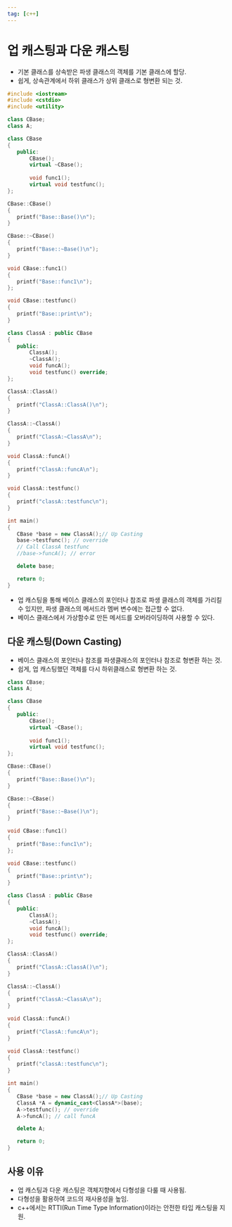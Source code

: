 ```yaml
---
tag: [c++]
---
```


# 업 캐스팅과 다운 캐스팅

 - 기본 클래스를 상속받은 파생 클래스의 객체를 기본 클래스에 할당.
 - 쉽게, 상속관계에서 하위 클래스가 상위 클래스로 형변환 되는 것.

 ```C++
#include <iostream>
#include <cstdio>
#include <utility>

class CBase;
class A;

class CBase
{
    public:
        CBase();
        virtual ~CBase();
        
        void func1();
        virtual void testfunc();
};

CBase::CBase()
{
    printf("Base::Base()\n");
}

CBase::~CBase()
{
    printf("Base::~Base()\n");
}

void CBase::func1()
{
    printf("Base::func1\n");
};

void CBase::testfunc()
{
    printf("Base::print\n");
}

class ClassA : public CBase
{
    public:
        ClassA();
        ~ClassA();
        void funcA();
        void testfunc() override; 
};

ClassA::ClassA()
{
    printf("ClassA::ClassA()\n");
}

ClassA::~ClassA()
{
    printf("ClassA:~ClassA\n");
}

void ClassA::funcA()
{
    printf("ClassA::funcA\n");
}

void ClassA::testfunc()
{
    printf("classA::testfunc\n");
}

int main()
{
    CBase *base = new ClassA();// Up Casting
    base->testfunc(); // override 
    // Call ClassA testfunc
    //base->funcA(); // error

    delete base;

    return 0;
}
```
 - 업 캐스팅을 통해 베이스 클래스의 포인터나 참조로 파생 클래스의 객체를 가리킬 수 있지만, 파생 클래스의 메서드라 멤버 변수에는 접근할 수 없다.
 - 베이스 클래스에서 가상함수로 만든 메서드를 오버라이딩하여 사용할 수 있다.

## 다운 캐스팅(Down Casting)
 - 베이스 클래스의 포인터나 참조를 파생클래스의 포인터나 참조로 형변환 하는 것.
 - 쉽게, 업 캐스팅했던 객체를 다시 하위클래스로 형변환 하는 것.
 
 ```C++
class CBase;
class A;

class CBase
{
    public:
        CBase();
        virtual ~CBase();
        
        void func1();
        virtual void testfunc();
};

CBase::CBase()
{
    printf("Base::Base()\n");
}

CBase::~CBase()
{
    printf("Base::~Base()\n");
}

void CBase::func1()
{
    printf("Base::func1\n");
};

void CBase::testfunc()
{
    printf("Base::print\n");
}

class ClassA : public CBase
{
    public:
        ClassA();
        ~ClassA();
        void funcA();
        void testfunc() override; 
};

ClassA::ClassA()
{
    printf("ClassA::ClassA()\n");
}

ClassA::~ClassA()
{
    printf("ClassA:~ClassA\n");
}

void ClassA::funcA()
{
    printf("ClassA::funcA\n");
}

void ClassA::testfunc()
{
    printf("classA::testfunc\n");
}

int main()
{
    CBase *base = new ClassA();// Up Casting
    ClassA *A = dynamic_cast<ClassA*>(base);
    A->testfunc(); // override 
    A->funcA(); // call funcA

    delete A;

    return 0;
}
 ``` 

## 사용 이유
 - 업 캐스팅과 다운 캐스팅은 객체지향에서 다형성을 다룰 때 사용됨.
 - 다형성을 활용하여 코드의 재사용성을 높임.
 - c++에서는 RTTI(Run Time Type Information)이라는 안전한 타입 캐스팅을 지원.